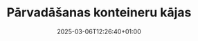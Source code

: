 ---
title: "Pārvadāšanas konteineru kājas"
description: "Confoot - pārvadāšanas konteineru kājas"
date: 2025-03-06T12:26:40+01:00
draft: false
---